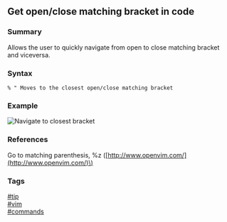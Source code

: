 ## Get open/close matching bracket in code

### Summary
Allows the user to quickly navigate from open to close matching bracket and viceversa.

### Syntax
```vim
% " Moves to the closest open/close matching bracket
```

### Example  
![Navigate to closest bracket](https://cloud.githubusercontent.com/assets/19519411/17353565/84bd1fd4-5906-11e6-980d-9b9c0be99cb8.gif)   

### References
Go to matching parenthesis, %z \([http://www.openvim.com/](http://www.openvim.com/)\)

### Tags
[#tip](../../tips.md)  
[#vim](../vim.md)  
[#commands](commands.md)  